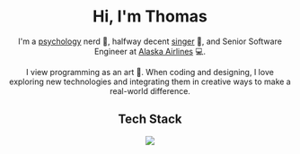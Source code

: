 <h1 align="center">Hi, I'm Thomas</h1>
<p align="center">I'm a <a href="https://www.simplypsychology.org/carl-jung.html">psychology</a> nerd 🧠, halfway decent <a href="https://www.instagram.com/p/CH1whGcnPn9/">singer</a> 🎤, and Senior Software Engineer at <a href="https://www.alaskaair.com/">Alaska Airlines</a> 💻.</p>

<p align="center">I view programming as an art 🎨.  When coding and designing, I love exploring new technologies and integrating them in creative ways to make a real-world difference.</p>

<h2 align="center">Tech Stack</h1>

<p align="center">
  <a href="https://skillicons.dev">
    <img src="https://skillicons.dev/icons?i=react,typescript,html,css,kubernetes,docker,go,python,java,aws,postgresql,terraform,gitlab,nodejs,yarn" />
  </a>
</p>
<!--
**thomastriplett/thomastriplett** is a ✨ _special_ ✨ repository because its `README.md` (this file) appears on your GitHub profile.

Here are some ideas to get you started:

- 🔭 I’m currently working on ...
- 🌱 I’m currently learning ...
- 👯 I’m looking to collaborate on ...
- 🤔 I’m looking for help with ...
- 💬 Ask me about ...
- 📫 How to reach me: ...
- 😄 Pronouns: ...
- ⚡ Fun fact: ...
-->
